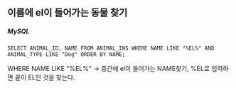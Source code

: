 ## 이름에 el이 들어가는 동물 찾기

##### MySQL

```mysql
SELECT ANIMAL_ID, NAME FROM ANIMAL_INS WHERE NAME LIKE "%EL%" AND ANIMAL_TYPE LIKE "Dog" ORDER BY NAME;
```

WHERE NAME LIKE "%EL%" -> 중간에 el이 들어가는 NAME찾기, %EL로 입력하면 끝이 EL인 것을 찾는다.
